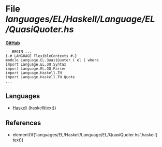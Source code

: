# File _languages/EL/Haskell/Language/EL/QuasiQuoter.hs_
**[GitHub](https://github.com/softlang/yas/blob/master/languages/EL/Haskell/Language/EL/QuasiQuoter.hs)**
```
-- BEGIN ...
{-# LANGUAGE FlexibleContexts #-}
module Language.EL.QuasiQuoter ( el ) where
import Language.EL.QQ.Syntax
import Language.EL.QQ.Parser
import Language.Haskell.TH
import Language.Haskell.TH.Quote
...
```

## Languages
* [Haskell](../languages/Haskell.md) (haskell(text))

## References
* elementOf('languages/EL/Haskell/Language/EL/QuasiQuoter.hs',haskell(text))
